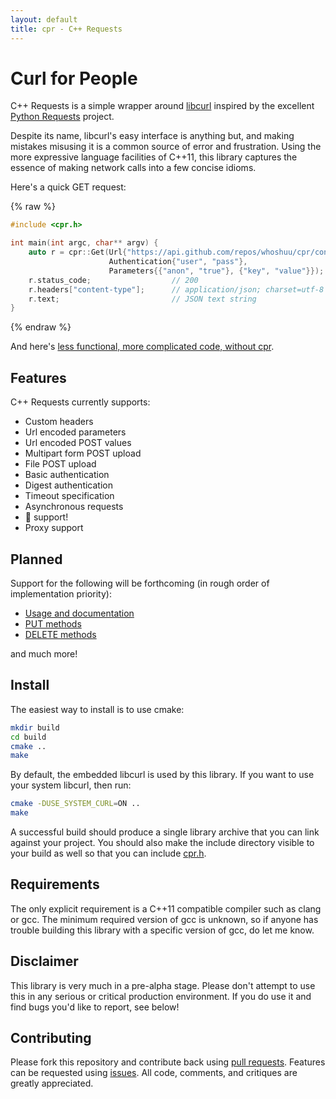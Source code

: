 ```yaml
---
layout: default
title: cpr - C++ Requests
---
```


# Curl for People

C++ Requests is a simple wrapper around [libcurl](http://curl.haxx.se/libcurl) inspired by the excellent [Python Requests](https://github.com/kennethreitz/requests) project.

Despite its name, libcurl's easy interface is anything but, and making mistakes misusing it is a common source of error and frustration. Using the more expressive language facilities of C++11, this library captures the essence of making network calls into a few concise idioms.

Here's a quick GET request:

{% raw %}
```c++
#include <cpr.h>

int main(int argc, char** argv) {
    auto r = cpr::Get(Url{"https://api.github.com/repos/whoshuu/cpr/contributors"},
                      Authentication{"user", "pass"},
                      Parameters{{"anon", "true"}, {"key", "value"}});
    r.status_code;                  // 200
    r.headers["content-type"];      // application/json; charset=utf-8
    r.text;                         // JSON text string
}
```
{% endraw %}

And here's [less functional, more complicated code, without cpr](https://gist.github.com/whoshuu/2dc858b8730079602044).

## Features

C++ Requests currently supports:

* Custom headers
* Url encoded parameters
* Url encoded POST values
* Multipart form POST upload
* File POST upload
* Basic authentication
* Digest authentication
* Timeout specification
* Asynchronous requests
* :cookie: support!
* Proxy support

## Planned

Support for the following will be forthcoming (in rough order of implementation priority):

* [Usage and documentation](https://github.com/whoshuu/cpr/issues/20)
* [PUT methods](https://github.com/whoshuu/cpr/issues/21)
* [DELETE methods](https://github.com/whoshuu/cpr/issues/22)

and much more!

## Install

The easiest way to install is to use cmake:

```bash
mkdir build
cd build
cmake ..
make
```

By default, the embedded libcurl is used by this library. If you want to use your system libcurl, then run:

```bash
cmake -DUSE_SYSTEM_CURL=ON ..
make
```

A successful build should produce a single library archive that you can link against your project. You should also make the include directory visible to your build as well so that you can include [cpr.h](https://github.com/whoshuu/cpr/blob/master/include/cpr.h).

## Requirements

The only explicit requirement is a C++11 compatible compiler such as clang or gcc. The minimum required version of gcc is unknown, so if anyone has trouble building this library with a specific version of gcc, do let me know.

## Disclaimer

This library is very much in a pre-alpha stage. Please don't attempt to use this in any serious or critical production environment. If you do use it and find bugs you'd like to report, see below!

## Contributing

Please fork this repository and contribute back using [pull requests](https://github.com/whoshuu/cpr/pulls). Features can be requested using [issues](https://github.com/whoshuu/cpr/issues). All code, comments, and critiques are greatly appreciated.
